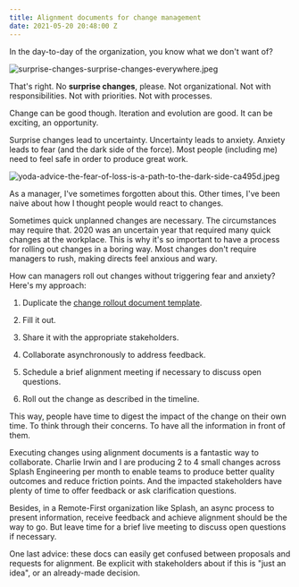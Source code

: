 ```yaml
---
title: Alignment documents for change management
date: 2021-05-20 20:48:00 Z
---
```


In the day-to-day of the organization, you know what we don't want of?

![surprise-changes-surprise-changes-everywhere.jpeg](/uploads/surprise-changes-surprise-changes-everywhere.jpeg)

That's right. No **surprise changes**, please. Not organizational. Not with responsibilities. Not with priorities. Not with processes.

Change can be good though. Iteration and evolution are good. It can be exciting, an opportunity.

Surprise changes lead to uncertainty. Uncertainty leads to anxiety. Anxiety leads to fear (and the dark side of the force). Most people (including me) need to feel safe in order to produce great work.

![yoda-advice-the-fear-of-loss-is-a-path-to-the-dark-side-ca495d.jpeg](/uploads/yoda-advice-the-fear-of-loss-is-a-path-to-the-dark-side-ca495d.jpeg)

As a manager, I've sometimes forgotten about this. Other times, I've been naive about how I thought people would react to changes. 

Sometimes quick unplanned changes are necessary. The circumstances may require that. 2020 was an uncertain year that required many quick changes at the workplace. This is why it's so important to have a process for rolling out changes in a boring way. Most changes don't require managers to rush, making directs feel anxious and wary.

How can managers roll out changes without triggering fear and anxiety? Here's my approach:

1. Duplicate the [change rollout document template](https://docs.google.com/document/d/1Yq-gFbKIXfE7JQuDUlO0SSHS7dGqabq0aPTVOojDROU/edit?usp=sharing).

2. Fill it out.

3. Share it with the appropriate stakeholders.

4. Collaborate asynchronously to address feedback.

5. Schedule a brief alignment meeting if necessary to discuss open questions.

6. Roll out the change as described in the timeline.

This way, people have time to digest the impact of the change on their own time. To think through their concerns. To have all the information in front of them.

Executing changes using alignment documents is a fantastic way to collaborate. Charlie Irwin and I are producing 2 to 4 small changes across Splash Engineering per month to enable teams to produce better quality outcomes and reduce friction points. And the impacted stakeholders have plenty of time to offer feedback or ask clarification questions.

Besides, in a Remote-First organization like Splash, an async process to present information, receive feedback and achieve alignment should be the way to go. But leave time for a brief live meeting to discuss open questions if necessary.

One last advice: these docs can easily get confused between proposals and requests for alignment. Be explicit with stakeholders about if this is "just an idea", or an already-made decision.
